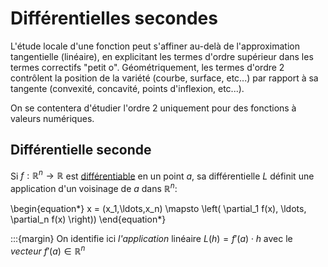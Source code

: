 # Différentielles secondes

L'étude locale d'une fonction peut s'affiner au-delà de l'approximation tangentielle (linéaire), en explicitant les termes d'ordre supérieur dans les termes correctifs "petit o". Géométriquement, les termes d'ordre 2 contrôlent la position de la variété (courbe, surface, etc...) par rapport à sa tangente (convexité, concavité, points d'inflexion, etc...).

On se contentera d'étudier l'ordre 2 uniquement pour des fonctions à valeurs numériques.

## Différentielle seconde

Si $f:\mathbb{R}^n \to \mathbb{R}$ est [différentiable](#def:diff) en un point $a$, sa différentielle $L$ définit une application d'un voisinage de $a$ dans $\mathbb{R}^n$:


\begin{equation*}
    x = (x_1,\ldots,x_n) \mapsto \left( \partial_1 f(x), \ldots, \partial_n f(x) \right))
\end{equation*}

:::{margin}
On identifie ici *l'application* linéaire $L(h) = f'(a) \cdot h$ avec le *vecteur* $f'(a) \in \mathbb{R}^n$


